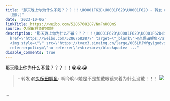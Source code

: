 ```yaml
---
title: "那天晚上你为什么不戴？？？！！\U0001F62D\U0001F62D\U0001F62D - 转发 @久保田鲤鱼:&ensp;啊今晚sr她是不是想戴眼镜来着为什么没戴！！！
  [图片]"
date: '2023-10-06'
linkTitle: https://weibo.com/5286768287/NmFnU0QmS
source: 久保田鲤鱼的微博
description: "那天晚上你为什么不戴？？？！！\U0001F62D\U0001F62D\U0001F62D<br><blockquote> - 转发 <a
  href=\"https://weibo.com/5286768287\" target=\"_blank\">@久保田鲤鱼</a>: 啊今晚sr她是不是想戴眼镜来着为什么没戴！！！
  <img style=\"\" src=\"https://tvax3.sinaimg.cn/large/005LMJWfgy1godvsuhxdsj314w0n0q5t.jpg\"
  referrerpolicy=\"no-referrer\"><br><br></blockquote> ..."
disable_comments: true
---
```

那天晚上你为什么不戴？？？！！😭😭😭<br><blockquote> - 转发 <a href="https://weibo.com/5286768287" target="_blank">@久保田鲤鱼</a>: 啊今晚sr她是不是想戴眼镜来着为什么没戴！！！ <img style="" src="https://tvax3.sinaimg.cn/large/005LMJWfgy1godvsuhxdsj314w0n0q5t.jpg" referrerpolicy="no-referrer"><br><br></blockquote> ...